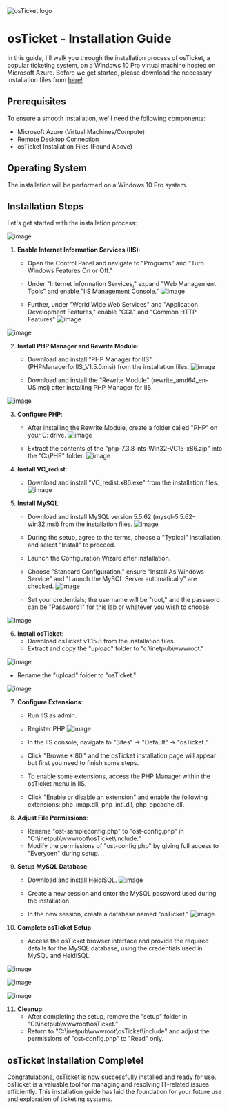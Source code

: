 <img src="https://i.imgur.com/Clzj7Xs.png" alt="osTicket logo"/>
<h1>osTicket - Installation Guide</h1>
In this guide, I'll walk you through the installation process of osTicket, a popular ticketing system, on a Windows 10 Pro virtual machine hosted on Microsoft Azure. Before we get started, please download the necessary installation files from  <a href="https://drive.google.com/drive/u/2/folders/1APMfNyfNzcxZC6EzdaNfdZsUwxWYChf6">here!</a>

<h2>Prerequisites</h2>
To ensure a smooth installation, we'll need the following components:

- Microsoft Azure (Virtual Machines/Compute)
- Remote Desktop Connection
- osTicket Installation Files (Found Above)

<h2>Operating System</h2>
The installation will be performed on a Windows 10 Pro system.

<h2>Installation Steps</h2>
Let's get started with the installation process:

![image](https://github.com/itnatepena/osticket-prereqs/assets/147539410/d723936c-d049-4209-be45-7889f1734254)


1. **Enable Internet Information Services (IIS)**: 
   - Open the Control Panel and navigate to "Programs" and "Turn Windows Features On or Off." 
   - Under "Internet Information Services," expand "Web Management Tools" and enable "IIS Management Console." 
![image](https://github.com/itnatepena/osticket-prereqs/assets/147539410/2459543a-5f3c-44f9-bc40-94cca1778da9)

   - Further, under "World Wide Web Services" and "Application Development Features," enable "CGI." and "Common HTTP Features"
![image](https://github.com/itnatepena/osticket-prereqs/assets/147539410/4fadb0b4-ad30-41b2-825a-e88117839943)

![image](https://github.com/itnatepena/osticket-prereqs/assets/147539410/60e5aa7b-e347-498c-8e0c-a447ba014dde)

2. **Install PHP Manager and Rewrite Module**:
   - Download and install "PHP Manager for IIS" (PHPManagerforIIS_V1.5.0.msi) from the installation files.
![image](https://github.com/itnatepena/osticket-prereqs/assets/147539410/8896d68f-53f9-4ecc-b471-3d694d8ab03f)

   - Download and install the "Rewrite Module" (rewrite_amd64_en-US.msi) after installing PHP Manager for IIS.

![image](https://github.com/itnatepena/osticket-prereqs/assets/147539410/dd21c7e7-5f84-4fce-ba88-ff7ce34f5db2)


3. **Configure PHP**:
   - After installing the Rewrite Module, create a folder called "PHP" on your C: drive.
![image](https://github.com/itnatepena/osticket-prereqs/assets/147539410/922bffa7-a109-4b15-acca-c05a1375a00a)

   - Extract the contents of the "php-7.3.8-nts-Win32-VC15-x86.zip" into the "C:\PHP" folder.
![image](https://github.com/itnatepena/osticket-prereqs/assets/147539410/7c0f9173-9659-4616-8617-100311493a84)

4. **Install VC_redist**:
   - Download and install "VC_redist.x86.exe" from the installation files.
![image](https://github.com/itnatepena/osticket-prereqs/assets/147539410/ec5ad345-3c32-4fb1-b751-c6cc86c34066)

5. **Install MySQL**:
   - Download and install MySQL version 5.5.62 (mysql-5.5.62-win32.msi) from the installation files.
![image](https://github.com/itnatepena/osticket-prereqs/assets/147539410/5a1ff0fa-3cba-4933-8a24-abf0647ceacc)

   - During the setup, agree to the terms, choose a "Typical" installation, and select "Install" to proceed.
   - Launch the Configuration Wizard after installation.
   - Choose "Standard Configuration," ensure "Install As Windows Service" and "Launch the MySQL Server automatically" are checked.
![image](https://github.com/itnatepena/osticket-prereqs/assets/147539410/62a80ad7-8b35-43fc-bc2b-34552cef57dd)

   - Set your credentials; the username will be "root," and the password can be "Password1" for this lab or whatever you wish to choose.

![image](https://github.com/itnatepena/osticket-prereqs/assets/147539410/1c3ad812-b6f8-496a-b3d5-b3ddd09157ae)

6. **Install osTicket**:
   - Download osTicket v1.15.8 from the installation files.
   - Extract and copy the "upload" folder to "c:\inetpub\wwwroot."

![image](https://github.com/itnatepena/osticket-prereqs/assets/147539410/0fb23710-b0bd-4d5f-bc4d-ec8540e1fcc2)

   - Rename the "upload" folder to "osTicket."

![image](https://github.com/itnatepena/osticket-prereqs/assets/147539410/72024561-6b06-4dfa-8aff-5cbcf0303b82)


7. **Configure Extensions**:
   - Run IIS as admin.
   - Register PHP 
![image](https://github.com/itnatepena/osticket-prereqs/assets/147539410/9a876a33-ba0f-4ea2-9ae0-3041f41e6a64)

   - In the IIS console, navigate to "Sites" -> "Default" -> "osTicket."
   - Click "Browse *:80," and the osTicket installation page will appear but first you need to finish some steps.
   - To enable some extensions, access the PHP Manager within the osTicket menu in IIS. 
   - Click "Enable or disable an extension" and enable the following extensions: php_imap.dll, php_intl.dll, php_opcache.dll.

8. **Adjust File Permissions**:
   - Rename "ost-sampleconfig.php" to "ost-config.php" in "C:\inetpub\wwwroot\osTicket\include."
   - Modify the permissions of "ost-config.php" by giving full access to "Everyoen" during setup.


9. **Setup MySQL Database**:
   - Download and install HeidiSQL.
![image](https://github.com/itnatepena/osticket-prereqs/assets/147539410/aa153fde-9e97-4825-b583-9bd0c01e8591)

   - Create a new session and enter the MySQL password used during the installation.
   - In the new session, create a database named "osTicket."
![image](https://github.com/itnatepena/osticket-prereqs/assets/147539410/284a40bc-4378-4bfa-a96c-99d4eebe8987)


10. **Complete osTicket Setup**:
    - Access the osTicket browser interface and provide the required details for the MySQL database, using the credentials used in MySQL and HeidiSQL.

![image](https://github.com/itnatepena/osticket-prereqs/assets/147539410/44980be7-d77d-4f4f-af2c-e9b335d5809a)


![image](https://github.com/itnatepena/osticket-prereqs/assets/147539410/8af94a62-a73f-4f84-9b26-cf21a21f2315)

![image](https://github.com/itnatepena/osticket-prereqs/assets/147539410/4a01be1c-272d-4977-82aa-c2b04cdc8a75)



11. **Cleanup**:
    - After completing the setup, remove the "setup" folder in "C:\inetpub\wwwroot\osTicket."
    - Return to "C:\inetpub\wwwroot\osTicket\include" and adjust the permissions of "ost-config.php" to "Read" only.

<h2>osTicket Installation Complete!</h2>
Congratulations, osTicket is now successfully installed and ready for use. osTicket is a valuable tool for managing and resolving IT-related issues efficiently. This installation guide has laid the foundation for your future use and exploration of ticketing systems.
